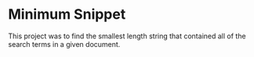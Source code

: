 # Minimum Snippet
This project was to find the smallest length string that contained all of the search terms in a given document.
